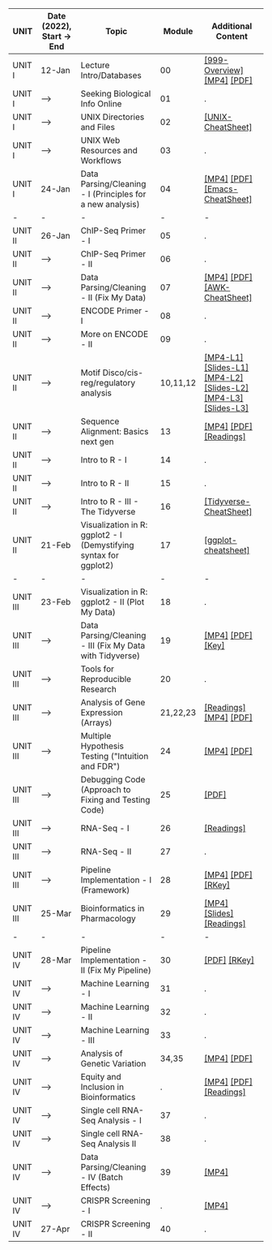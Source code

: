 | UNIT     | Date (2022), Start -> End | Topic                                               | Module   | Additional Content |
|----------|-------------|-------------------------------------------------------------------|----------|------------------|
| UNIT I   | 12-Jan      | Lecture Intro/Databases                                           | 00       | [[999-Overview]](https://upenn.box.com/s/foenpvzswsckuhfg6ga5zukij5y16txc) [[MP4]](https://upenn.box.com/s/1282i9qpwpl91oh4o7xuqzni2u1q8lyi) [[PDF]](https://upenn.box.com/s/ge6qhsv8owzpmoftp9bkuxg8mfvnf38i)              |
| UNIT I   | -->         | Seeking Biological Info Online                                    | 01       | .                |
| UNIT I   | -->         | UNIX Directories and Files                                        | 02       | [[UNIX-CheatSheet]](https://upenn.box.com/s/wgr9xzqg7tlfdpc1iogen47erm7ivd8t)                |
| UNIT I   | -->         | UNIX Web Resources and Workflows                                  | 03       | .                |
| UNIT I   | 24-Jan      | Data Parsing/Cleaning - I (Principles for a new analysis)         | 04       | [[MP4]](https://upenn.box.com/s/wfudx62389oxiw51a1nimxm21yi2pymy) [[PDF]](https://upenn.box.com/s/05d52ygkvwe4d7dcsl9q3cmthr6jgije) [[Emacs-CheatSheet]](https://upenn.box.com/s/tmgvvcl1mdng188ls8q5m0bkdy54z4wb)            |
|-|-|-|-|-|
| UNIT II  | 26-Jan      | ChIP-Seq Primer - I                                               | 05       | .                |
| UNIT II  | -->         | ChIP-Seq Primer - II                                              | 06       | .                |
| UNIT II  | -->         | Data Parsing/Cleaning - II (Fix My Data)                          | 07       | [[MP4]](https://upenn.box.com/s/m5zzehd0aol0c9v50xhzze45qnzruwij) [[PDF]](https://upenn.box.com/s/e8pxuarsvfp22f00nppv53dspvztboqj) [[AWK-CheatSheet]](https://upenn.box.com/s/o7us6ydc8gogyexdge2igzefqdz81nv6)             |
| UNIT II  | -->         | ENCODE Primer - I                                                 | 08       | .                |
| UNIT II  | -->         | More on ENCODE - II                                               | 09       | .                |
| UNIT II  | -->         | Motif Disco/cis-reg/regulatory analysis                           | 10,11,12 | [[MP4-L1]](http://mediasite.med.upenn.edu/mediasite/Play/aa4397f0c2294430bcbf14a39bd92d771d?catalog=1c160f6b-7758-41ef-83d3-d94cf4c792b4) [[Slides-L1]](https://upenn.box.com/s/5knkt2zl9s4vsztd7ylud23dmw0w7h0m) [[MP4-L2]](http://mediasite.med.upenn.edu/mediasite/Play/164ef0915f63437d85edcea9932398cd1d?catalog=1c160f6b-7758-41ef-83d3-d94cf4c792b4) [[Slides-L2]](https://upenn.box.com/s/u9fwvw63a0n7iz0yqbjh6t285bhu4nty) [[MP4-L3]](http://mediasite.med.upenn.edu/mediasite/Play/19b7ba041fcc49cd99a38028149dceb11d?catalog=1c160f6b-7758-41ef-83d3-d94cf4c792b4) [[Slides-L3]](https://upenn.box.com/s/bqzr6twg0u399yvrrkps96xwgtl9ew6s)                |
| UNIT II  | -->         | Sequence Alignment: Basics next gen                               | 13       | [[MP4]](http://mediasite.med.upenn.edu/mediasite/Play/13f07cf328b24ce482f4af9b19c61e151d?catalog=55462b6a-67fa-4b15-9c5f-d942906915f9) [[PDF]](https://upenn.box.com/s/lkt9a5g7gcws9awdy9tswsd24piwzw54) [[Readings]](https://upenn.box.com/s/hu7fpi1euyyn4arj5yl8ay0oa0fg4p1o)               |
| UNIT II  | -->         | Intro to R - I                                                    | 14       | .                |
| UNIT II  | -->         | Intro to R - II                                                   | 15       | .                |
| UNIT II  | -->         | Intro to R - III - The Tidyverse                                  | 16       | [[Tidyverse-CheatSheet]](https://upenn.box.com/s/zz6igugo7xiuiabaqqtnool5roslhshw)                |
| UNIT II  | 21-Feb      | Visualization in R: ggplot2 - I (Demystifying syntax for ggplot2) | 17       | [[ggplot-cheatsheet]](https://upenn.box.com/s/brmnuz1aopwx4l4psmvtlisxerj41g1r)                |
|-|-|-|-|-|
| UNIT III | 23-Feb      | Visualization in R: ggplot2 - II (Plot My Data)                   | 18       | .                |
| UNIT III | -->         | Data Parsing/Cleaning - III (Fix My Data with Tidyverse)          | 19       | [[MP4]](https://upenn.box.com/s/02qsp4alm1rf1tb6z34pucml90xpycg3) [[PDF]](https://upenn.box.com/s/bhgstgq1x39q1m0fal1bzuyiirbd81oj) [[Key]](https://upenn.box.com/s/og7vdcuh2gty9w01pqorrf88oq4zpeg8)             |
| UNIT III | -->         | Tools for Reproducible Research                                   | 20       | .                |
| UNIT III | -->         | Analysis of Gene Expression (Arrays)                              | 21,22,23 | [[Readings]](https://upenn.box.com/s/iz5p6z9d8vs7gaanfdm0k0ziamx7cvpz) [[MP4]](http://mediasite.med.upenn.edu/mediasite/Play/d082af7e810344b5890266f26bf0c5881d?catalog=55462b6a-67fa-4b15-9c5f-d942906915f9) [[PDF]](https://upenn.box.com/s/cxbmwotzh3jfn78cl4qj0whnj25fahe5)               |
| UNIT III | -->         | Multiple Hypothesis Testing ("Intuition and FDR")                 | 24       | [[MP4]](https://upenn.box.com/s/wnnpbhwqo7groreq72xbde239g16d5il) [[PDF]](https://upenn.box.com/s/onauf1mthws4c58ho8tsy4ol6aiph1kk)             |
| UNIT III | -->         | Debugging Code (Approach to Fixing and Testing Code)              | 25       | [[PDF]](https://upenn.box.com/s/mguphf429pbtl06mlfija6da6zzzhfpe)              |
| UNIT III | -->         | RNA-Seq - I                                                       | 26       | [[Readings]](https://upenn.box.com/s/1gsx1smnhett2gdckqj5rg6cy5guk9x1)                |
| UNIT III | -->         | RNA-Seq - II                                                      | 27       | .                |
| UNIT III | -->         | Pipeline Implementation - I (Framework)                           | 28       | [[MP4]](https://upenn.box.com/s/jgy3m8bhjgpgsbo82t1c1obx57trlr4u) [[PDF]](https://upenn.box.com/s/ktjiyh01n9cte6qdosep7q869sdjydd6) [[RKey]](https://upenn.box.com/s/l6ch8qicb99mquhnx74um8cckr2f926l)            |
| UNIT III | 25-Mar      | Bioinformatics in Pharmacology                                    | 29       | [[MP4]](http://mediasite.med.upenn.edu/mediasite/Play/bbdd637c84fc4a8489298971a8132d961d?catalog=55462b6a-67fa-4b15-9c5f-d942906915f9) [[Slides]](https://upenn.box.com/s/kjyp4rrh95icbl9dw976jfxod0vv6nzm) [[Readings]](https://upenn.box.com/s/jrymlpdxb9itlfnsr2uvmkropnqg89ew)                |
|-|-|-|-|-|
| UNIT IV  | 28-Mar      | Pipeline Implementation - II (Fix My Pipeline)                    | 30       | [[PDF]](https://upenn.box.com/s/jd52ndvjt6f0j05gucyix8jrksdcms7h) [[RKey]](https://upenn.box.com/s/grt32oqkqjlkei05bzq9b5no18kv09sm)               |
| UNIT IV  | -->         | Machine Learning - I                                              | 31       | .                |
| UNIT IV  | -->         | Machine Learning - II                                             | 32       | .                |
| UNIT IV  | -->         | Machine Learning - III                                            | 33       | .                |
| UNIT IV  | -->         | Analysis of Genetic Variation                                     | 34,35    | [[MP4]](http://mediasite.med.upenn.edu/mediasite/Play/89e1290ecfb5479bb854a5b74c5052141d?catalog=55462b6a-67fa-4b15-9c5f-d942906915f9) [[PDF]](https://upenn.box.com/s/z6kvojon7aeduu8fayonm59iu0ytfov3)                |
| UNIT IV  | -->         | Equity and Inclusion in Bioinformatics                            | .       | [[MP4]](https://upenn.box.com/s/quq8an9d5330zta99ibzwrak37iynvg2) [[PDF]](https://upenn.box.com/s/0kyap6he0n6anep0ln7zf4rr0u0ksfhy) [[Readings]](https://upenn.box.com/s/uziygbc3w0npttq9j3gldgi09mqroszo)               |
| UNIT IV  | -->         | Single cell RNA-Seq Analysis - I                                  | 37       | .                |
| UNIT IV  | -->         | Single cell RNA-Seq Analysis II                                   | 38       | .                |
| UNIT IV  | -->         | Data Parsing/Cleaning - IV (Batch Effects)                        | 39       | [[MP4]](https://upenn.box.com/s/7h08hy5i874tyep3v1o3gfhpzix2c4kp)              |
| UNIT IV  | -->         | CRISPR Screening - I                                              | .       | [[MP4]](https://upenn.box.com/s/ltyagoksl1ea1ebxu0omekljezgssu67)              |
| UNIT IV  | 27-Apr      | CRISPR Screening - II                                             | 40       | .                |
